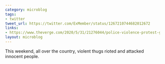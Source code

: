 ```yaml
---
category: microblog
tags:
- twitter
tweet_url: https://twitter.com/ExMember/status/1267210744682012672
links:
- https://www.theverge.com/2020/5/31/21276044/police-violence-protest-george-floyd
layout: microblog
---
```

This weekend, all over the country, violent thugs rioted and attacked innocent people.
